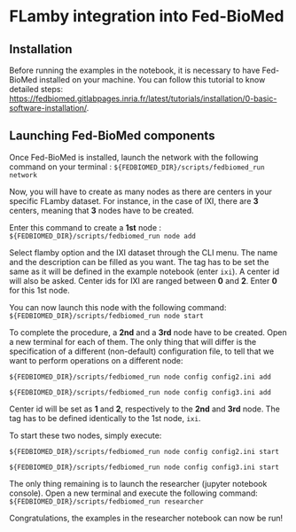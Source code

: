 # FLamby integration into Fed-BioMed

## Installation

Before running the examples in the notebook, it is necessary to have Fed-BioMed installed on your machine. You can follow this tutorial to know detailed steps: https://fedbiomed.gitlabpages.inria.fr/latest/tutorials/installation/0-basic-software-installation/.

## Launching Fed-BioMed components
Once Fed-BioMed is installed, launch the network with the following command on your terminal : `${FEDBIOMED_DIR}/scripts/fedbiomed_run network`

Now, you will have to create as many nodes as there are centers in your specific FLamby dataset.
For instance, in the case of IXI, there are **3** centers, meaning that **3** nodes have to be created.

Enter this command to create a **1st** node : `${FEDBIOMED_DIR}/scripts/fedbiomed_run node add`

Select flamby option and the IXI dataset through the CLI menu.
The name and the description can be filled as you want. The tag has to be set the same as it will be defined in the example notebook (enter `ixi`).
A center id will also be asked. Center ids for IXI are ranged between **0** and **2**. Enter **0** for this 1st node.

You can now launch this node with the following command: `${FEDBIOMED_DIR}/scripts/fedbiomed_run node start`

To complete the procedure, a **2nd** and a **3rd** node have to be created. Open a new terminal for each of them.
The only thing that will differ is the specification of a different (non-default) configuration file, to tell that we want to perform operations on a different node:

`${FEDBIOMED_DIR}/scripts/fedbiomed_run node config config2.ini add`

`${FEDBIOMED_DIR}/scripts/fedbiomed_run node config config3.ini add`

Center id will be set as **1** and **2**, respectively to the **2nd** and **3rd** node. The tag has to be defined identically to the 1st node, `ixi`.

To start these two nodes, simply execute:

`${FEDBIOMED_DIR}/scripts/fedbiomed_run node config config2.ini start`

`${FEDBIOMED_DIR}/scripts/fedbiomed_run node config config3.ini start`

The only thing remaining is to launch the researcher (jupyter notebook console). Open a new terminal and execute the following command: `${FEDBIOMED_DIR}/scripts/fedbiomed_run researcher`

Congratulations, the examples in the researcher notebook can now be run!
